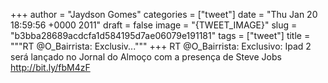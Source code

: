
+++
author = "Jaydson Gomes"
categories = ["tweet"]
date = "Thu Jan 20 18:59:56 +0000 2011"
draft = false
image = "{TWEET_IMAGE}"
slug = "b3bba28689acdcfa1d584195d7ae06079e191181"
tags = ["tweet"]
title = """RT @O_Bairrista: Exclusiv..."""
+++
RT @O_Bairrista: Exclusivo: Ipad 2 será lançado no Jornal do Almoço com a presença de Steve Jobs http://bit.ly/fbM4zF
